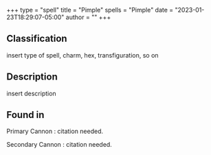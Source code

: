 +++
type = "spell"
title = "Pimple"
spells = "Pimple"
date = "2023-01-23T18:29:07-05:00"
author = ""
+++

## Classification

insert type of spell, charm, hex, transfiguration, so on

## Description
insert description

## Found in

Primary Cannon
:   citation needed.

Secondary Cannon
:   citation needed.
